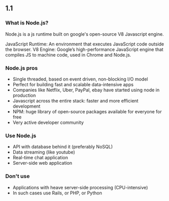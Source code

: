 ## 1.1
### What is Node.js?
Node.js is a js runtime built on google's open-source V8 Javascript engine. 


JavaScript Runtime: An environment that executes JavaScript code outside the browser.
V8 Engine: Google’s high-performance JavaScript engine that compiles JS to machine code, used in Chrome and Node.js.

### Node.js pros
- Single threaded, based on event driven, non-blocking I/O model 
- Perfect for building fast and scalable data-intensive apps 
- Companies like Netflix, Uber, PayPal, ebay have started using node in production
- Javascript across the entire stack: faster and more efficient development
- NPM: huge library of open-source packages available for everyone for free
- Very active developer community

### Use Node.js
- API with database behind it (preferably NoSQL)
- Data streaming (like youtube)
- Real-time chat application
- Server-side web application

### Don't use
- Applications with heave server-side processing (CPU-intensive)
- In such cases use Rails, or PHP, or Python 


